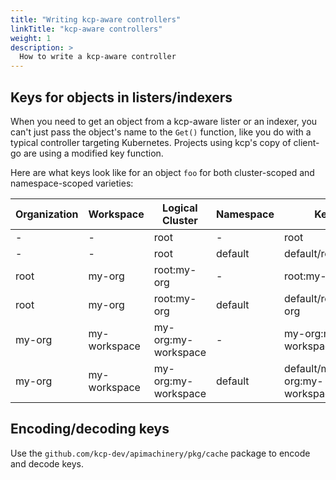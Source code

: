 ```yaml
---
title: "Writing kcp-aware controllers"
linkTitle: "kcp-aware controllers"
weight: 1
description: >
  How to write a kcp-aware controller
---
```


## Keys for objects in listers/indexers

When you need to get an object from a kcp-aware lister or an indexer, you can't just pass the object's name to the
`Get()` function, like you do with a typical controller targeting Kubernetes. Projects using kcp's copy of client-go
are using a modified key function.

Here are what keys look like for an object `foo` for both cluster-scoped and namespace-scoped varieties:

|Organization|Workspace|Logical Cluster|Namespace|Key|
|-|-|-|-|-|
|-|-|root|-|root|foo|
|-|-|root|default|default/root|foo|
|root|my-org|root:my-org|-|root:my-org|foo|
|root|my-org|root:my-org|default|default/root:my-org|foo|
|my-org|my-workspace|my-org:my-workspace|-|my-org:my-workspace|foo|
|my-org|my-workspace|my-org:my-workspace|default|default/my-org:my-workspace|foo|

## Encoding/decoding keys

Use the `github.com/kcp-dev/apimachinery/pkg/cache` package to encode and decode keys.
